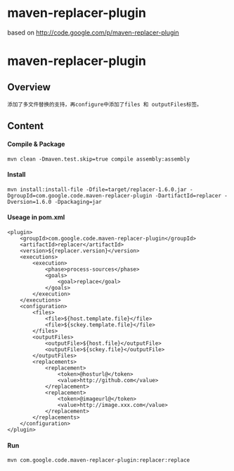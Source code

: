 maven-replacer-plugin
=====================

based on http://code.google.com/p/maven-replacer-plugin


# maven-replacer-plugin



## Overview
	添加了多文件替换的支持，再configure中添加了files 和 outputFiles标签。

## Content
 
#### Compile & Package
	mvn clean -Dmaven.test.skip=true compile assembly:assembly


#### Install 
	mvn install:install-file -Dfile=target/replacer-1.6.0.jar -DgroupId=com.google.code.maven-replacer-plugin -DartifactId=replacer -Dversion=1.6.0 -Dpackaging=jar

#### Useage in pom.xml
	<plugin>
		<groupId>com.google.code.maven-replacer-plugin</groupId>
		<artifactId>replacer</artifactId>
		<version>${replacer.version}</version>
		<executions>
			<execution>
				<phase>process-sources</phase>
				<goals>
					<goal>replace</goal>
				</goals>
			</execution>
		</executions>
		<configuration>
			<files>
				<file>${host.template.file}</file>
				<file>${sckey.template.file}</file>
			</files>
			<outputFiles>
				<outputFile>${host.file}</outputFile>
				<outputFile>${sckey.file}</outputFile>
			</outputFiles>
			<replacements>
				<replacement>
					<token>@hosturl@</token>
					<value>http://github.com</value>
				</replacement>
				<replacement>
					<token>@imageurl@</token>
					<value>http://image.xxx.com</value>
				</replacement>
			</replacements>
		</configuration>
	</plugin>
	
#### Run
	mvn com.google.code.maven-replacer-plugin:replacer:replace